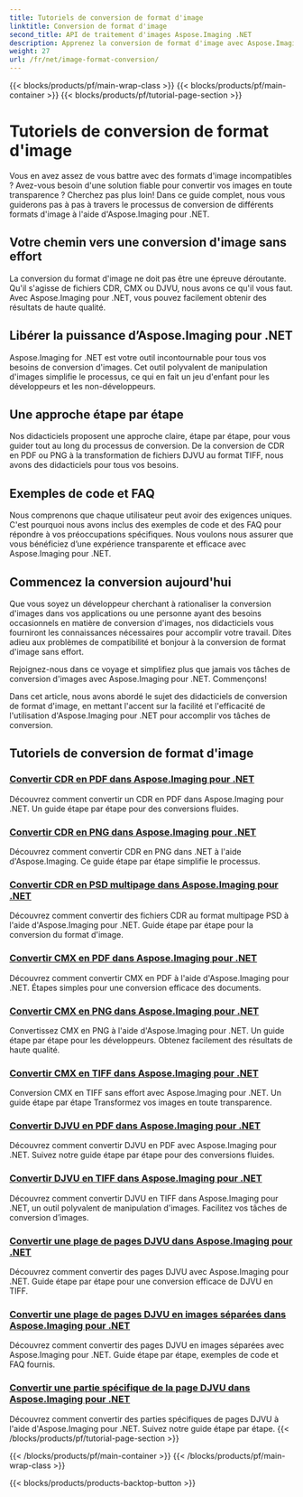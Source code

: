 ```yaml
---
title: Tutoriels de conversion de format d'image
linktitle: Conversion de format d'image
second_title: API de traitement d'images Aspose.Imaging .NET
description: Apprenez la conversion de format d'image avec Aspose.Imaging pour .NET. Convertissez CDR, CMX, DJVU et plus encore de manière transparente. Des guides experts pour des résultats impeccables
weight: 27
url: /fr/net/image-format-conversion/
---
```


{{< blocks/products/pf/main-wrap-class >}}
{{< blocks/products/pf/main-container >}}
{{< blocks/products/pf/tutorial-page-section >}}

# Tutoriels de conversion de format d'image


Vous en avez assez de vous battre avec des formats d'image incompatibles ? Avez-vous besoin d'une solution fiable pour convertir vos images en toute transparence ? Cherchez pas plus loin! Dans ce guide complet, nous vous guiderons pas à pas à travers le processus de conversion de différents formats d'image à l'aide d'Aspose.Imaging pour .NET.

## Votre chemin vers une conversion d'image sans effort

La conversion du format d'image ne doit pas être une épreuve déroutante. Qu'il s'agisse de fichiers CDR, CMX ou DJVU, nous avons ce qu'il vous faut. Avec Aspose.Imaging pour .NET, vous pouvez facilement obtenir des résultats de haute qualité.

## Libérer la puissance d’Aspose.Imaging pour .NET

Aspose.Imaging for .NET est votre outil incontournable pour tous vos besoins de conversion d'images. Cet outil polyvalent de manipulation d'images simplifie le processus, ce qui en fait un jeu d'enfant pour les développeurs et les non-développeurs.

## Une approche étape par étape

Nos didacticiels proposent une approche claire, étape par étape, pour vous guider tout au long du processus de conversion. De la conversion de CDR en PDF ou PNG à la transformation de fichiers DJVU au format TIFF, nous avons des didacticiels pour tous vos besoins.

## Exemples de code et FAQ

Nous comprenons que chaque utilisateur peut avoir des exigences uniques. C'est pourquoi nous avons inclus des exemples de code et des FAQ pour répondre à vos préoccupations spécifiques. Nous voulons nous assurer que vous bénéficiez d’une expérience transparente et efficace avec Aspose.Imaging pour .NET.

## Commencez la conversion aujourd'hui

Que vous soyez un développeur cherchant à rationaliser la conversion d'images dans vos applications ou une personne ayant des besoins occasionnels en matière de conversion d'images, nos didacticiels vous fourniront les connaissances nécessaires pour accomplir votre travail. Dites adieu aux problèmes de compatibilité et bonjour à la conversion de format d'image sans effort.

Rejoignez-nous dans ce voyage et simplifiez plus que jamais vos tâches de conversion d'images avec Aspose.Imaging pour .NET. Commençons!

Dans cet article, nous avons abordé le sujet des didacticiels de conversion de format d'image, en mettant l'accent sur la facilité et l'efficacité de l'utilisation d'Aspose.Imaging pour .NET pour accomplir vos tâches de conversion.

## Tutoriels de conversion de format d'image
### [Convertir CDR en PDF dans Aspose.Imaging pour .NET](./convert-cdr-to-pdf/)
Découvrez comment convertir un CDR en PDF dans Aspose.Imaging pour .NET. Un guide étape par étape pour des conversions fluides.
### [Convertir CDR en PNG dans Aspose.Imaging pour .NET](./convert-cdr-to-png/)
Découvrez comment convertir CDR en PNG dans .NET à l'aide d'Aspose.Imaging. Ce guide étape par étape simplifie le processus.
### [Convertir CDR en PSD multipage dans Aspose.Imaging pour .NET](./convert-cdr-to-psd-multipage/)
Découvrez comment convertir des fichiers CDR au format multipage PSD à l'aide d'Aspose.Imaging pour .NET. Guide étape par étape pour la conversion du format d'image.
### [Convertir CMX en PDF dans Aspose.Imaging pour .NET](./convert-cmx-to-pdf/)
Découvrez comment convertir CMX en PDF à l'aide d'Aspose.Imaging pour .NET. Étapes simples pour une conversion efficace des documents.
### [Convertir CMX en PNG dans Aspose.Imaging pour .NET](./convert-cmx-to-png/)
Convertissez CMX en PNG à l'aide d'Aspose.Imaging pour .NET. Un guide étape par étape pour les développeurs. Obtenez facilement des résultats de haute qualité.
### [Convertir CMX en TIFF dans Aspose.Imaging pour .NET](./convert-cmx-to-tiff/)
Conversion CMX en TIFF sans effort avec Aspose.Imaging pour .NET. Un guide étape par étape Transformez vos images en toute transparence.
### [Convertir DJVU en PDF dans Aspose.Imaging pour .NET](./convert-djvu-to-pdf/)
Découvrez comment convertir DJVU en PDF avec Aspose.Imaging pour .NET. Suivez notre guide étape par étape pour des conversions fluides.
### [Convertir DJVU en TIFF dans Aspose.Imaging pour .NET](./convert-djvu-to-tiff/)
Découvrez comment convertir DJVU en TIFF dans Aspose.Imaging pour .NET, un outil polyvalent de manipulation d'images. Facilitez vos tâches de conversion d’images.
### [Convertir une plage de pages DJVU dans Aspose.Imaging pour .NET](./convert-range-of-djvu-pages/)
Découvrez comment convertir des pages DJVU avec Aspose.Imaging pour .NET. Guide étape par étape pour une conversion efficace de DJVU en TIFF.
### [Convertir une plage de pages DJVU en images séparées dans Aspose.Imaging pour .NET](./convert-range-of-djvu-pages-to-separate-images/)
Découvrez comment convertir des pages DJVU en images séparées avec Aspose.Imaging pour .NET. Guide étape par étape, exemples de code et FAQ fournis.
### [Convertir une partie spécifique de la page DJVU dans Aspose.Imaging pour .NET](./convert-specific-portion-of-djvu-page/)
Découvrez comment convertir des parties spécifiques de pages DJVU à l'aide d'Aspose.Imaging pour .NET. Suivez notre guide étape par étape.
{{< /blocks/products/pf/tutorial-page-section >}}

{{< /blocks/products/pf/main-container >}}
{{< /blocks/products/pf/main-wrap-class >}}

{{< blocks/products/products-backtop-button >}}
